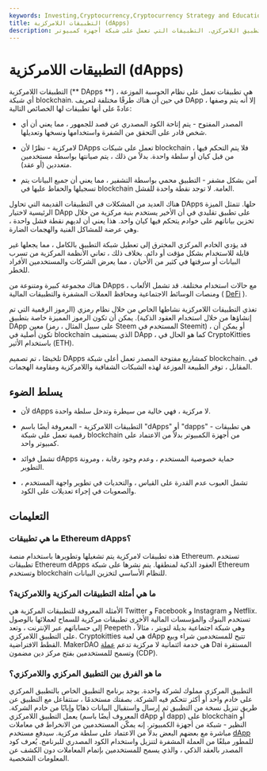 ```yaml
---
keywords: Investing,Cryptocurrency,Cryptocurrency Strategy and Education,Crypto,Strategy and Education
title: التطبيقات اللامركزية (dApps)
description: التطبيق اللامركزي. التطبيقات التي تعمل على شبكة أجهزة كمبيوتر P2P. يسمح هذا للبرنامج بالعمل دون انقطاع الخدمة.
---
```


# التطبيقات اللامركزية (dApps)
التطبيقات اللامركزية (** DApps **) هي تطبيقات تعمل على نظام الحوسبة الموزعة ، أي شبكة blockchain. في حين أن هناك طرقًا مختلفة لتعريف DApp ، إلا أنه يتم وصفها عادةً على أنها تطبيقات لها الخصائص التالية:

- المصدر المفتوح - يتم إتاحة الكود المصدري عن قصد للجمهور ، مما يعني أن أي شخص قادر على التحقق من الشفرة واستخدامها ونسخها وتعديلها.

- لامركزية - نظرًا لأن DApps تعمل على شبكات blockchain ، فلا يتم التحكم فيها من قبل كيان أو سلطة واحدة. بدلاً من ذلك ، يتم صيانتها بواسطة مستخدمين متعددين (أو عقد).

- آمن بشكل مشفر - التطبيق محمي بواسطة التشفير ، مما يعني أن جميع البيانات يتم تسجيلها والحفاظ عليها في blockchain العامة. لا توجد نقطة واحدة للفشل.

هناك العديد من المشكلات في التطبيقات القديمة التي تحاول DApps حلها. تتمثل الميزة الرئيسية لاختيار DApp على تطبيق تقليدي في أن الأخير يستخدم بنية مركزية من خلال تخزين بياناتهم على خوادم يتحكم فيها كيان واحد. هذا يعني أن لديهم نقطة فشل واحدة ، وهي عرضة للمشاكل الفنية والهجمات الضارة.

قد يؤدي الخادم المركزي المخترق إلى تعطيل شبكة التطبيق بالكامل ، مما يجعلها غير قابلة للاستخدام بشكل مؤقت أو دائم. بخلاف ذلك ، تعاني الأنظمة المركزية من تسرب البيانات أو سرقتها في كثير من الأحيان ، مما يعرض الشركات والمستخدمين الأفراد للخطر.

هناك مجموعة كبيرة ومتنوعة من DApps ، مع حالات استخدام مختلفة. قد تشمل الألعاب ومنصات الوسائط الاجتماعية ومحافظ العملات المشفرة والتطبيقات المالية ( [DeFi](/defi) ).

تغذي التطبيقات اللامركزية نشاطها الخاص من خلال نظام رمزي (الرموز الرقمية التي تم إنشاؤها من خلال استخدام العقود الذكية). يمكن أن تكون الرموز المميزة خاصة بتطبيق DApp معين (على سبيل المثال ، رمز Steem المستخدم في Steemit) ، أو يمكن أن تكون أصلية في blockchain الذي يستضيف DApp ، كما هو الحال في CryptoKitties باستخدام الأثير (ETH).

تلخيصًا ، تم تصميم DApps كمشاريع مفتوحة المصدر تعمل أعلى شبكة blockchain. في المقابل ، توفر الطبيعة الموزعة لهذه الشبكات الشفافية واللامركزية ومقاومة الهجمات.

## يسلط الضوء

- لأن dApps لا مركزية ، فهي خالية من سيطرة وتدخل سلطة واحدة.

- التطبيقات اللامركزية - المعروفة أيضًا باسم "dApps" أو "dapps" - هي تطبيقات رقمية تعمل على شبكة blockchain من أجهزة الكمبيوتر بدلاً من الاعتماد على كمبيوتر واحد.

- تشمل فوائد dApps حماية خصوصية المستخدم ، وعدم وجود رقابة ، ومرونة التطوير.

- تشمل العيوب عدم القدرة على القياس ، والتحديات في تطوير واجهة المستخدم ، والصعوبات في إجراء تعديلات على الكود.

## التعليمات

### ما هي تطبيقات Ethereum dApps؟

هذه تطبيقات لامركزية يتم تشغيلها وتطويرها باستخدام منصة Ethereum. تستخدم تطبيقات Ethereum dApps العقود الذكية لمنطقها. يتم نشرها على شبكة Ethereum وتستخدم blockchain للنظام الأساسي لتخزين البيانات.

### ما هي أمثلة التطبيقات المركزية واللامركزية؟

الأمثلة المعروفة للتطبيقات المركزية هي Twitter و Facebook و Instagram و Netflix. تستخدم البنوك والمؤسسات المالية الأخرى تطبيقات مركزية للسماح لعملائها بالوصول إلى حساباتهم عبر الإنترنت ، وتعد Peepeth ، وهي شبكة اجتماعية بديلة لتويتر ، مثالاً على التطبيق اللامركزي. Cryptokitties هي لعبة dApp تتيح للمستخدمين شراء وبيع القطط الافتراضية. MakerDAO هي خدمة ائتمانية لا مركزية تدعم [عملة](/stablecoin) Dai المستقرة وتسمح للمستخدمين بفتح مركز دين مضمون (CDP).

### ما هو الفرق بين التطبيق المركزي واللامركزي؟

التطبيق المركزي مملوك لشركة واحدة. يوجد برنامج التطبيق الخاص بالتطبيق المركزي على خادم واحد أو أكثر تتحكم فيه الشركة. بصفتك مستخدمًا ، ستتفاعل مع التطبيق عن طريق تنزيل نسخة من التطبيق ثم إرسال واستقبال البيانات ذهابًا وإيابًا من خادم الشركة. يعمل التطبيق اللامركزي (المعروف أيضًا باسم dApp أو dapp) على blockchain أو النظير - شبكة من أجهزة الكمبيوتر. إنه يمكّن المستخدمين من الانخراط في معاملات مباشرة مع بعضهم البعض بدلاً من الاعتماد على سلطة مركزية. سيدفع مستخدم [dApp](/cryptocurrency) للمطور مبلغًا من العملة المشفرة لتنزيل واستخدام الكود المصدري للبرنامج. يُعرف كود المصدر بالعقد الذكي ، والذي يسمح للمستخدمين بإتمام المعاملات دون الكشف عن المعلومات الشخصية.

